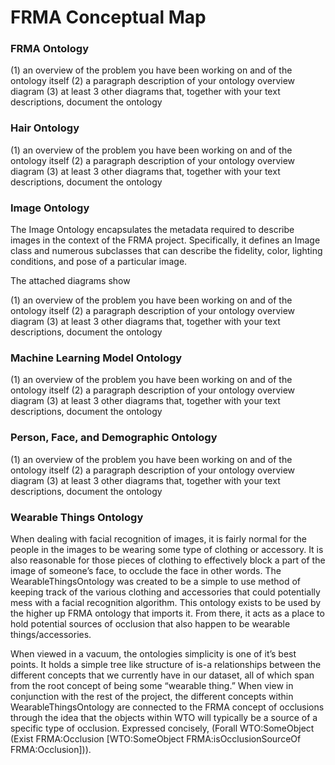 # FRMA Conceptual Map


### FRMA Ontology

(1) an overview of the problem you have been working on and of the ontology itself
(2) a paragraph description of your ontology overview diagram
(3) at least 3 other diagrams that, together with your text descriptions, document the ontology


### Hair Ontology

(1) an overview of the problem you have been working on and of the ontology itself
(2) a paragraph description of your ontology overview diagram
(3) at least 3 other diagrams that, together with your text descriptions, document the ontology


### Image Ontology

The Image Ontology encapsulates the metadata required to describe images in the context of the FRMA project. Specifically, it defines an Image class and numerous subclasses that can describe the fidelity, color, lighting conditions, and pose of a particular image.

The attached diagrams show

(1) an overview of the problem you have been working on and of the ontology itself
(2) a paragraph description of your ontology overview diagram
(3) at least 3 other diagrams that, together with your text descriptions, document the ontology


### Machine Learning Model Ontology

(1) an overview of the problem you have been working on and of the ontology itself
(2) a paragraph description of your ontology overview diagram
(3) at least 3 other diagrams that, together with your text descriptions, document the ontology


### Person, Face, and Demographic Ontology

(1) an overview of the problem you have been working on and of the ontology itself
(2) a paragraph description of your ontology overview diagram
(3) at least 3 other diagrams that, together with your text descriptions, document the ontology


### Wearable Things Ontology

When dealing with facial recognition of images, it is fairly normal for the people in the images to be wearing some type of clothing or accessory. It is also reasonable for those pieces of clothing to effectively block a part of the image of someone’s face, to occlude the face in other words. The WearableThingsOntology was created to be a simple to use method of keeping track of the various clothing and accessories that could potentially mess with a facial recognition algorithm. This ontology exists to be used by the higher up FRMA ontology that imports it. From there, it acts as a place to hold potential sources of occlusion that also happen to be wearable things/accessories.

When viewed in a vacuum, the ontologies simplicity is one of it’s best points. It holds a simple tree like structure of is-a relationships between the different concepts that we currently have in our dataset, all of which span from the root concept of being some “wearable thing.” When view in conjunction with the rest of the project, the different concepts within WearableThingsOntology are connected to the FRMA concept of occlusions through the idea that the objects within WTO will typically be a source of a specific type of occlusion. Expressed concisely, (Forall WTO:SomeObject (Exist FRMA:Occlusion [WTO:SomeObject   FRMA:isOcclusionSourceOf   FRMA:Occlusion])).
